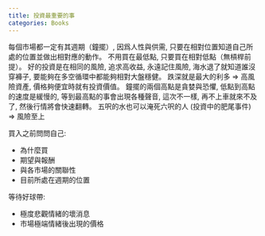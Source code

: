 ```yaml
---
title: 投資最重要的事
categories: Books
---
```


每個市場都一定有其週期（鐘擺）, 因爲人性與供需, 只要在相對位置知道自己所處的位置並做出相對應的動作。 不用買在最低點, 只要買在相對低點（無槓桿前提）。
好的投資是在相同的風險, 追求高收益, 永遠記住風險, 海水退了就知道誰沒穿褲子, 要能夠在多空循環中都能夠相對大盤穩健。
跌深就是最大的利多 => 高風險資產, 價格夠便宜時就有投資價值。
鐘擺的兩個高點是貪婪與恐懼, 低點到高點的速度是緩慢的, 等到最高點的事會出現各種聲音, 這次不一樣, 再不上車就來不及了, 然後行情將會快速翻轉。
五呎的水也可以淹死六呎的人 (投資中的肥尾事件) => 風險至上

買入之前問問自己:
- 為什麼買
- 期望與報酬
- 與各市場的關聯性
- 目前所處在週期的位置

等待好球帶:
- 極度悲觀情緒的壞消息
- 市場極端情緒後出現的價格
